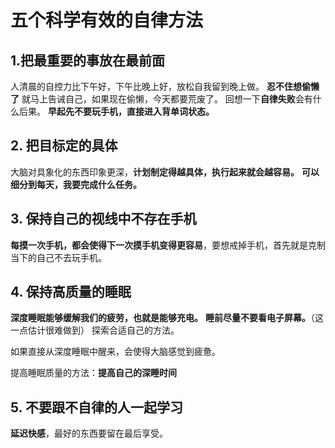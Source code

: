 
# 五个科学有效的自律方法

## 1.把最重要的事放在最前面

人清晨的自控力比下午好，下午比晚上好，放松自我留到晚上做。
**忍不住想偷懒了** 就马上告诫自己，如果现在偷懒，今天都要荒废了。
回想一下**自律失败**会有什么后果。
**早起先不要玩手机，直接进入背单词状态。**



## 2. 把目标定的具体

大脑对具象化的东西印象更深，**计划制定得越具体，执行起来就会越容易。**
**可以细分到每天，我要完成什么任务。**


## 3. 保持自己的视线中不存在手机

**每摸一次手机，都会使得下一次摸手机变得更容易**，要想戒掉手机，首先就是克制当下的自己不去玩手机。

## 4. 保持高质量的睡眠

**深度睡眠能够缓解我们的疲劳，也就是能够充电。**
**睡前尽量不要看电子屏幕。**（这一点估计很难做到）
探索合适自己的方法。

如果直接从深度睡眠中醒来，会使得大脑感觉到疲惫。

提高睡眠质量的方法：**提高自己的深睡时间**


## 5. 不要跟不自律的人一起学习

**延迟快感**，最好的东西要留在最后享受。

